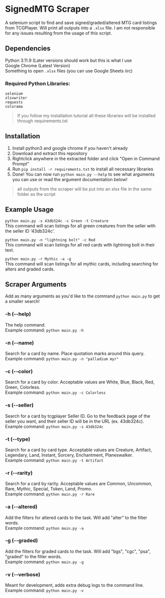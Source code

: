 # SignedMTG Scraper
A selenium script to find and save signed/graded/altered MTG card listings from TCGPlayer. Will print all outputs into a `.xlsx` file. I am not responsible for any issues resulting from the usage of this script.

## Dependencies
Python 3.11.9 (Later versions should work but this is what I use<br>
Google Chrome (Latest Version)<br>
Something to open `.xlsx` files (you can use Google Sheets iirc)

### Required Python Libraries:
```
selenium
xlsxwriter
requests
colorama
```

> If you follow my installation tutorial all these libraries will be installed through requirements.txt

## Installation
1. Install python3 and google chrome if you haven't already 
2. Download and extract this repository
3. Rightclick anywhere in the extracted folder and click "Open in Command Prompt"
4. Run `pip install -r requirements.txt` to install all necessary libraries
5. Done! You can now run `python main.py --help` to see what arguments you can use or read the argument documentation below!
> all outputs from the scraper will be put into an xlsx file in the same folder as the script

## Example Usage
`python main.py -s 43db324c -c Green -t Creature`<br>
This command will scan listings for all green creatures from the seller with the seller ID '43db324c'.

`python main.py -n "lightning bolt" -c Red`<br>
This command will scan listings for all red cards with lightning bolt in their text.

`python main.py -r Mythic -a -g`<br>
This command will scan listings for all mythic cards, including searching for alters and graded cards.

## Scraper Arguments
Add as many arguments as you'd like to the command `python main.py` to get a smaller search!

### -h (--help)
The help command.<br>
Example command: `python main.py -h`
### -n (--name)
Search for a card by name. Place quotation marks around this query.<br>
Example command: `python main.py -n "palladium myr"`
### -c (--color)
Search for a card by color. Acceptable values are White, Blue, Black, Red, Green, Colorless.<br>
Example command: `python main.py -c Colorless`
### -s (--seller)
Search for a card by tcgplayer Seller ID. Go to the feedback page of the seller you want, and their seller ID will be in the URL (ex. 43db324c).<br>
Example command: `python main.py -s 43db324c`
### -t (--type)
Search for a card by card type. Acceptable values are Creature, Artifact, Legendary, Land, Instant, Sorcery, Enchantment, Planeswalker.<br>
Example command: `python main.py -t Artifact`
### -r (--rarity)
Search for a card by rarity. Acceptable values are Common, Uncommon, Rare, Mythic, Special, Token, Land, Promo.<br>
Example command: `python main.py -r Rare`
### -a (--altered)
Add the filters for altered cards to the task. Will add "alter" to the filter words.<br>
Example command: `python main.py -a`
### -g (--graded)
Add the filters for graded cards to the task. Will add "bgs", "cgc", "psa", "graded" to the filter words.<br>
Example command: `python main.py -g`
### -v (--verbose)
Meant for development, adds extra debug logs to the command line.<br>
Example command: `python main.py -v`

